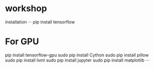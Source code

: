 # workshop
installation
···
pip install tensorflow
# For GPU
pip install tensorflow-gpu
sudo pip install Cython
sudo pip install pillow
sudo pip install lxml
sudo pip install jupyter
sudo pip install matplotlib
···
